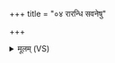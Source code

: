 +++
title = "०४ रारन्धि सवनेषु"

+++
<details><summary>मूलम् (VS)</summary>

रा॑र॒न्धि सव॑नेषु ण ए॒षु स्तोमे॑षु वृत्रहन्।  
उ॒क्थेष्वि॑न्द्र गिर्वणः ॥
</details>